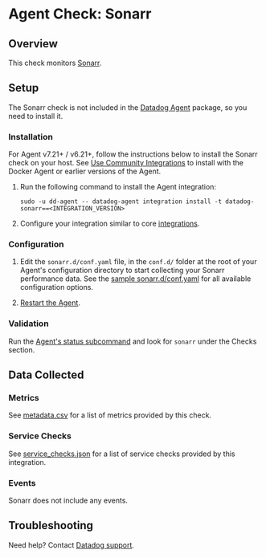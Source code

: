 # Agent Check: Sonarr

## Overview

This check monitors [Sonarr][1].


## Setup

The Sonarr check is not included in the [Datadog Agent][2] package, so you need to install it.

### Installation

For Agent v7.21+ / v6.21+, follow the instructions below to install the Sonarr check on your host. See [Use Community Integrations][3] to install with the Docker Agent or earlier versions of the Agent.

1. Run the following command to install the Agent integration:

   ```shell
   sudo -u dd-agent -- datadog-agent integration install -t datadog-sonarr==<INTEGRATION_VERSION>
   ```

2. Configure your integration similar to core [integrations][4].

### Configuration

1. Edit the `sonarr.d/conf.yaml` file, in the `conf.d/` folder at the root of your Agent's configuration directory to start collecting your Sonarr performance data. See the [sample sonarr.d/conf.yaml][7] for all available configuration options.

2. [Restart the Agent][5].

### Validation

Run the [Agent's status subcommand][6] and look for `sonarr` under the Checks section.

## Data Collected

### Metrics

See [metadata.csv][10] for a list of metrics provided by this check.

### Service Checks

See [service_checks.json][11] for a list of service checks provided by this integration.

### Events

Sonarr does not include any events.

## Troubleshooting

Need help? Contact [Datadog support][9].

[1]: https://sonarr.tv/
[2]: https://app.datadoghq.com/account/settings#agent
[3]: https://docs.datadoghq.com/agent/guide/use-community-integrations/
[4]: https://docs.datadoghq.com/getting_started/integrations/
[5]: https://docs.datadoghq.com/agent/guide/agent-commands/#start-stop-and-restart-the-agent
[6]: https://docs.datadoghq.com/agent/guide/agent-commands/#agent-status-and-information
[7]: https://github.com/DataDog/integrations-extras/blob/master/sonarr/datadog_checks/sonarr/data/conf.yaml.example
[9]: https://docs.datadoghq.com/help/
[10]: https://github.com/DataDog/integrations-extras/blob/master/sonarr/metadata.csv
[11]: https://github.com/DataDog/integrations-extras/blob/master/sonarr/assets/service_checks.json
